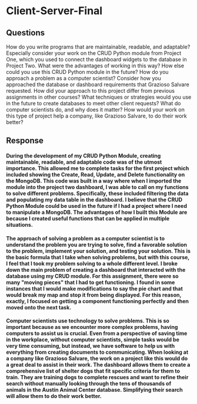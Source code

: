 # Client-Server-Final

## Questions
How do you write programs that are maintainable, readable, and adaptable? Especially consider your work on the CRUD Python module from Project One, which you used to connect the dashboard widgets to the database in Project Two. What were the advantages of working in this way? How else could you use this CRUD Python module in the future?
How do you approach a problem as a computer scientist? Consider how you approached the database or dashboard requirements that Grazioso Salvare requested. How did your approach to this project differ from previous assignments in other courses? What techniques or strategies would you use in the future to create databases to meet other client requests?
What do computer scientists do, and why does it matter? How would your work on this type of project help a company, like Grazioso Salvare, to do their work better?

## Response
  #### During the development of my CRUD Python Module, creating maintainable, readable, and adaptable code was of the utmost importance. This allowed me to complete tasks for the first project which included showing the Create, Read, Update, and Delete functionality on the MongoDB. This code was built in a way where when I imported the module into the project two dashboard, I was able to call on my functions to solve different problems. Specifically, these included filtering the data and populating my data table in the dashboard. I believe that the CRUD Python Module could be used in the future if I had a project where I need to manipulate a MongoDB. The advantages of how I built this Module are because I created useful functions that can be applied in multiple situations. 
  #### The approach of solving a problem as a computer scientist is to understand the problem you are trying to solve, find a favorable solution to the problem, implement your solution, and testing your solution. This is the basic formula that I take when solving problems, but with this course, I feel that I took my problem solving to a whole different level. I broke down the main problem of creating a dashboard that interacted with the database using my CRUD module. For this assignment, there were so many "moving pieces" that I had to get functioning. I found in some instances that I would make modifications to say the pie chart and that would break my map and stop it from being displayed. For this reason, exactly, I focused on getting a component functioning perfectly and then moved onto the next task. 
  #### Computer scientists use technology to solve problems. This is so important because as we encounter more complex problems, having computers to assist us is crucial. Even from a perspective of saving time in the workplace, without computer scientists, simple tasks would be very time consuming, but instead, we have software to help us with everything from creating documents to communicating. When looking at a company like Grazioso Salvare, the work on a project like this would do a great deal to assist in their work. The dashboard allows them to create a comprehensive list of shelter dogs that fit specific criteria for them to train. They are training dogs to complete rescues and want to refine their search without manually looking through the tens of thousands of animals in the Austin Animal Center database. Simplifying their search will allow them to do their work better.
